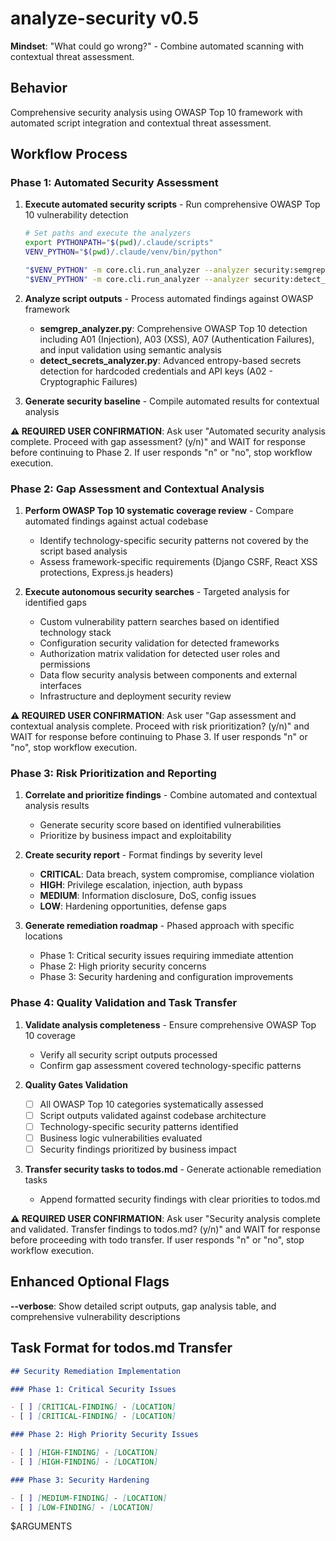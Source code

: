 # analyze-security v0.5

**Mindset**: "What could go wrong?" - Combine automated scanning with contextual threat assessment.

## Behavior

Comprehensive security analysis using OWASP Top 10 framework with automated script integration and contextual threat assessment.

## Workflow Process

### Phase 1: Automated Security Assessment

1. **Execute automated security scripts** - Run comprehensive OWASP Top 10 vulnerability detection

   ```bash
   # Set paths and execute the analyzers
   export PYTHONPATH="$(pwd)/.claude/scripts"
   VENV_PYTHON="$(pwd)/.claude/venv/bin/python"

   "$VENV_PYTHON" -m core.cli.run_analyzer --analyzer security:semgrep --target . --output-format json
   "$VENV_PYTHON" -m core.cli.run_analyzer --analyzer security:detect_secrets --target . --output-format json
   ```

2. **Analyze script outputs** - Process automated findings against OWASP framework

   - **semgrep_analyzer.py**: Comprehensive OWASP Top 10 detection including A01 (Injection), A03 (XSS), A07 (Authentication Failures), and input validation using semantic analysis
   - **detect_secrets_analyzer.py**: Advanced entropy-based secrets detection for hardcoded credentials and API keys (A02 - Cryptographic Failures)

3. **Generate security baseline** - Compile automated results for contextual analysis

**⚠️ REQUIRED USER CONFIRMATION**: Ask user "Automated security analysis complete. Proceed with gap assessment? (y/n)" and WAIT for response before continuing to Phase 2. If user responds "n" or "no", stop workflow execution.

### Phase 2: Gap Assessment and Contextual Analysis

1. **Perform OWASP Top 10 systematic coverage review** - Compare automated findings against actual codebase

   - Identify technology-specific security patterns not covered by the script based analysis
   - Assess framework-specific requirements (Django CSRF, React XSS protections, Express.js headers)

2. **Execute autonomous security searches** - Targeted analysis for identified gaps
   - Custom vulnerability pattern searches based on identified technology stack
   - Configuration security validation for detected frameworks
   - Authorization matrix validation for detected user roles and permissions
   - Data flow security analysis between components and external interfaces
   - Infrastructure and deployment security review

**⚠️ REQUIRED USER CONFIRMATION**: Ask user "Gap assessment and contextual analysis complete. Proceed with risk prioritization? (y/n)" and WAIT for response before continuing to Phase 3. If user responds "n" or "no", stop workflow execution.

### Phase 3: Risk Prioritization and Reporting

1. **Correlate and prioritize findings** - Combine automated and contextual analysis results

   - Generate security score based on identified vulnerabilities
   - Prioritize by business impact and exploitability

2. **Create security report** - Format findings by severity level

   - **CRITICAL**: Data breach, system compromise, compliance violation
   - **HIGH**: Privilege escalation, injection, auth bypass
   - **MEDIUM**: Information disclosure, DoS, config issues
   - **LOW**: Hardening opportunities, defense gaps

3. **Generate remediation roadmap** - Phased approach with specific locations
   - Phase 1: Critical security issues requiring immediate attention
   - Phase 2: High priority security concerns
   - Phase 3: Security hardening and configuration improvements

### Phase 4: Quality Validation and Task Transfer

1. **Validate analysis completeness** - Ensure comprehensive OWASP Top 10 coverage

   - Verify all security script outputs processed
   - Confirm gap assessment covered technology-specific patterns

2. **Quality Gates Validation**

   - [ ] All OWASP Top 10 categories systematically assessed
   - [ ] Script outputs validated against codebase architecture
   - [ ] Technology-specific security patterns identified
   - [ ] Business logic vulnerabilities evaluated
   - [ ] Security findings prioritized by business impact

3. **Transfer security tasks to todos.md** - Generate actionable remediation tasks
   - Append formatted security findings with clear priorities to todos.md

**⚠️ REQUIRED USER CONFIRMATION**: Ask user "Security analysis complete and validated. Transfer findings to todos.md? (y/n)" and WAIT for response before proceeding with todo transfer. If user responds "n" or "no", stop workflow execution.

## Enhanced Optional Flags

**--verbose**: Show detailed script outputs, gap analysis table, and comprehensive vulnerability descriptions

## Task Format for todos.md Transfer

```markdown
## Security Remediation Implementation

### Phase 1: Critical Security Issues

- [ ] [CRITICAL-FINDING] - [LOCATION]
- [ ] [CRITICAL-FINDING] - [LOCATION]

### Phase 2: High Priority Security Issues

- [ ] [HIGH-FINDING] - [LOCATION]
- [ ] [HIGH-FINDING] - [LOCATION]

### Phase 3: Security Hardening

- [ ] [MEDIUM-FINDING] - [LOCATION]
- [ ] [LOW-FINDING] - [LOCATION]
```

$ARGUMENTS

